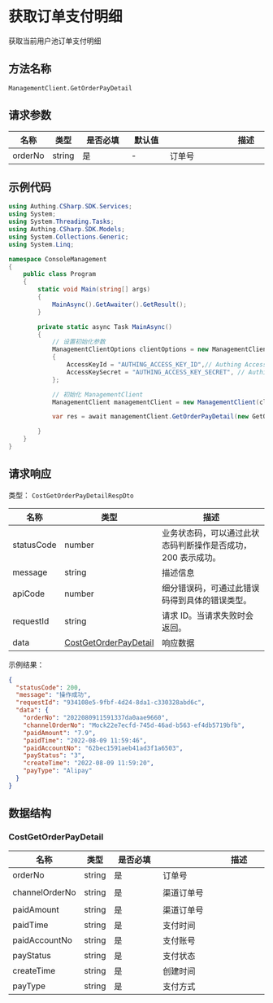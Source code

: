 # 获取订单支付明细

<!--
  警告⚠️：
  不要直接修改该文档，
  https://github.com/Authing/authing-docs-factory
  使用该项目进行生成
-->

<LastUpdated />

获取当前用户池订单支付明细

## 方法名称

`ManagementClient.GetOrderPayDetail`

## 请求参数

| 名称 | 类型 | <div style="width:80px">是否必填</div> | <div style="width:60px">默认值</div> | <div style="width:300px">描述</div> | <div style="width:200px">示例值</div> |
| ---- | ---- | ---- | ---- | ---- | ---- |
 | orderNo | string  | 是 | - | 订单号  | `2022080410062060e26f7fd6b9` |




## 示例代码

```csharp
using Authing.CSharp.SDK.Services;
using System;
using System.Threading.Tasks;
using Authing.CSharp.SDK.Models;
using System.Collections.Generic;
using System.Linq;

namespace ConsoleManagement
{
    public class Program
    {
        static void Main(string[] args)
        {
            MainAsync().GetAwaiter().GetResult();
        }

        private static async Task MainAsync()
        {
            // 设置初始化参数
            ManagementClientOptions clientOptions = new ManagementClientOptions
            {
                AccessKeyId = "AUTHING_ACCESS_KEY_ID",// Authing Access Key ID
                AccessKeySecret = "AUTHING_ACCESS_KEY_SECRET", // Authing Access Key Secret
            };

            // 初始化 ManagementClient
            ManagementClient managementClient = new ManagementClient(clientOptions);

            var res = await managementClient.GetOrderPayDetail(new GetOrderPayDetailDto { OrderNo = "AUTHING_ORDER_NO" });

        }
    }
}
```




## 请求响应

类型： `CostGetOrderPayDetailRespDto`

| 名称 | 类型 | 描述 |
| ---- | ---- | ---- |
| statusCode | number | 业务状态码，可以通过此状态码判断操作是否成功，200 表示成功。 |
| message | string | 描述信息 |
| apiCode | number | 细分错误码，可通过此错误码得到具体的错误类型。 |
| requestId | string | 请求 ID。当请求失败时会返回。 |
| data | <a href="#CostGetOrderPayDetail">CostGetOrderPayDetail</a> | 响应数据 |



示例结果：

```json
{
  "statusCode": 200,
  "message": "操作成功",
  "requestId": "934108e5-9fbf-4d24-8da1-c330328abd6c",
  "data": {
    "orderNo": "2022080911591337da0aae9660",
    "channelOrderNo": "Mock22e7ecfd-745d-46ad-b563-ef4db5719bfb",
    "paidAmount": "7.9",
    "paidTime": "2022-08-09 11:59:46",
    "paidAccountNo": "62bec1591aeb41ad3f1a6503",
    "payStatus": "3",
    "createTime": "2022-08-09 11:59:20",
    "payType": "Alipay"
  }
}
```

## 数据结构


### <a id="CostGetOrderPayDetail"></a> CostGetOrderPayDetail

| 名称 | 类型 | <div style="width:80px">是否必填</div> | <div style="width:300px">描述</div> | <div style="width:200px">示例值</div> |
| ---- |  ---- | ---- | ---- | ---- |
| orderNo | string | 是 | 订单号   |  `2022080911591337da0aae9660` |
| channelOrderNo | string | 是 | 渠道订单号   |  `Mock22e7ecfd-745d-46ad-b563-ef4db5719bfb` |
| paidAmount | string | 是 | 渠道订单号   |  `7.9` |
| paidTime | string | 是 | 支付时间   |  `2022-08-09 11:59:46` |
| paidAccountNo | string | 是 | 支付账号   |  `62bec1591aeb41ad3f1a6503` |
| payStatus | string | 是 | 支付状态   |  `3` |
| createTime | string | 是 | 创建时间   |  `2022-08-09 11:59:20` |
| payType | string | 是 | 支付方式   |  `Alipay` |


